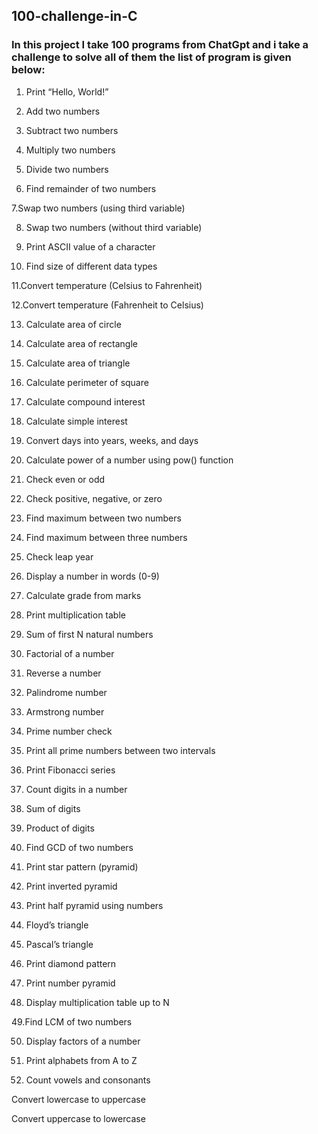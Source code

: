 ## 100-challenge-in-C
### In this project I take 100 programs from ChatGpt and i take a challenge to solve all of them the list of program is given below: 

1. Print “Hello, World!” 

2. Add two numbers

3. Subtract two numbers

4. Multiply two numbers

5. Divide two numbers

6. Find remainder of two numbers

7.Swap two numbers (using third variable)

8. Swap two numbers (without third variable)

9. Print ASCII value of a character

10. Find size of different data types

11.Convert temperature (Celsius to Fahrenheit)

12.Convert temperature (Fahrenheit to Celsius)

13. Calculate area of circle

14. Calculate area of rectangle

15. Calculate area of triangle

16. Calculate perimeter of square

17. Calculate compound interest

18. Calculate simple interest

19. Convert days into years, weeks, and days

20. Calculate power of a number using pow() function

21. Check even or odd

22. Check positive, negative, or zero

23. Find maximum between two numbers

24. Find maximum between three numbers

25. Check leap year

26. Display a number in words (0-9)

27. Calculate grade from marks

28. Print multiplication table

29. Sum of first N natural numbers

30. Factorial of a number
    
31. Reverse a number

32. Palindrome number

33. Armstrong number

34. Prime number check

35. Print all prime numbers between two intervals

36. Print Fibonacci series

37. Count digits in a number

38. Sum of digits

39. Product of digits

40. Find GCD of two numbers

41. Print star pattern (pyramid)

42. Print inverted pyramid

43. Print half pyramid using numbers

44. Floyd’s triangle

45. Pascal’s triangle

46. Print diamond pattern

47. Print number pyramid

48. Display multiplication table up to N

49.Find LCM of two numbers

50. Display factors of a number

51. Print alphabets from A to Z

52. Count vowels and consonants

Convert lowercase to uppercase

Convert uppercase to lowercase

